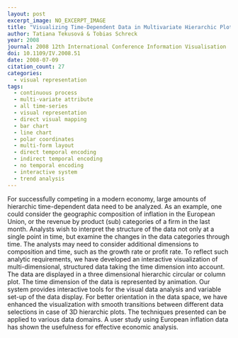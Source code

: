 ```yaml
---
layout: post
excerpt_image: NO_EXCERPT_IMAGE
title: "Visualizing Time-Dependent Data in Multivariate Hierarchic Plots - Design and Evaluation of an Economic Application"
author: Tatiana Tekusová & Tobias Schreck
year: 2008
journal: 2008 12th International Conference Information Visualisation
doi: 10.1109/IV.2008.51
date: 2008-07-09
citation_count: 27
categories:
  - visual representation
tags:
  - continuous process
  - multi-variate attribute
  - all time-series
  - visual representation
  - direct visual mapping
  - bar chart
  - line chart
  - polar coordinates
  - multi-form layout
  - direct temporal encoding
  - indirect temporal encoding
  - no temporal encoding
  - interactive system
  - trend analysis
---
```

For successfully competing in a modern economy, large amounts of hierarchic time-dependent data need to be analyzed. As an example, one could consider the geographic composition of inflation in the European Union, or the revenue by product (sub) categories of a firm in the last month. Analysts wish to interpret the structure of the data not only at a single point in time, but examine the changes in the data categories through time. The analysts may need to consider additional dimensions to composition and time, such as the growth rate or profit rate. To reflect such analytic requirements, we have developed an interactive visualization of multi-dimensional, structured data taking the time dimension into account. The data are displayed in a three dimensional hierarchic circular or column plot. The time dimension of the data is represented by animation. Our system provides interactive tools for the visual data analysis and variable set-up of the data display. For better orientation in the data space, we have enhanced the visualization with smooth transitions between different data selections in case of 3D hierarchic plots. The techniques presented can be applied to various data domains. A user study using European inflation data has shown the usefulness for effective economic analysis.
